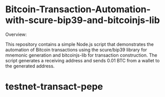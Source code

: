 # Bitcoin-Transaction-Automation-with-scure-bip39-and-bitcoinjs-lib

Overview:

This repository contains a simple Node.js script that demonstrates the automation of Bitcoin transactions using the scure/bip39 library for mnemonic generation and bitcoinjs-lib for transaction construction. The script generates a receiving address and sends 0.01 BTC from a wallet to the generated address.
# testnet-transact-pepe
